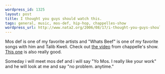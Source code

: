 ```yaml
--- 
wordpress_id: 1325
layout: post
title: I thought you guys should watch this.
tags: general, music, mos-def, hip-hop, chappelles-show
wordpress_url: http://www.nata2.org/2006/08/17/i-thought-you-guys-should-watch-this/
---
```

<p>Mos def is one of my favorite artists and "Whats Beef" is one of my favorite songs with him and Talib Kweli.  Check out <a href="http://youtube.com/watch?v=9tFEj1OeqN0">the video</a> from chappelle's show.   <a href="http://www.youtube.com/watch?v=vCzreC2g3-8">This one</a> is also really good.</p>
<p>Someday i will meet mos def and i will say  "Yo Mos. I really like your work" and he will look at me and say "no problem. anytime."
</p>
